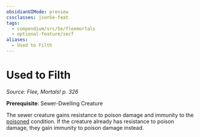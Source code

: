 ```yaml
---
obsidianUIMode: preview
cssclasses: json5e-feat
tags:
  - compendium/src/5e/fleemortals
  - optional-feature/secf
aliases:
  - Used to Filth
---
```

# Used to Filth
*Source: Flee, Mortals! p. 326*  

**Prerequisite**: Sewer-Dwelling Creature

The sewer creature gains resistance to poison damage and immunity to the [poisoned](2-Mechanics/CLI/rules/conditions.md#poisoned) condition. If the creature already has resistance to poison damage, they gain immunity to poison damage instead.